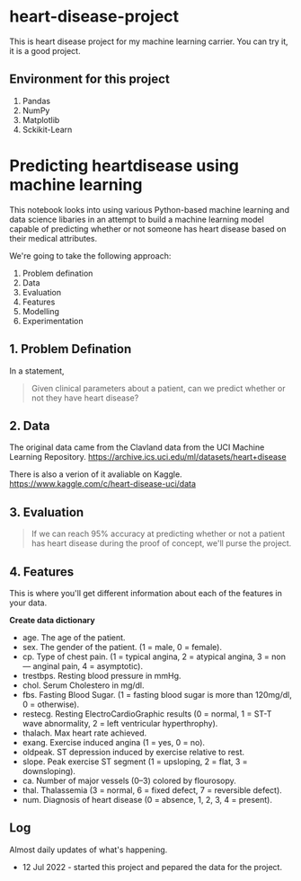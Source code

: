 # heart-disease-project

This is heart disease project for my machine learning carrier. You can try it, it is a good project.

## Environment for this project
1. Pandas
2. NumPy
3. Matplotlib
4. Sckikit-Learn

# Predicting heartdisease using machine learning

This notebook looks into using various Python-based machine learning and data science libaries in an attempt to build a machine learning model capable of predicting whether or not someone has heart disease based on their medical attributes.

We're going to take the following approach:
1. Problem defination
2. Data
3. Evaluation
4. Features
5. Modelling
6. Experimentation

## 1. Problem Defination

In a statement,
> Given clinical parameters about a patient, can we predict whether or not they have heart disease?

## 2. Data

The original data came from the Clavland data from the UCI Machine Learning Repository. https://archive.ics.uci.edu/ml/datasets/heart+disease

There is also a verion of it avaliable on Kaggle. https://www.kaggle.com/c/heart-disease-uci/data

## 3. Evaluation

> If we can reach 95% accuracy at predicting whether or not a patient has heart disease during the proof of concept, we'll purse the project.

## 4. Features

This is where you'll get different information about each of the features in your data.

**Create data dictionary**

* age. The age of the patient.
* sex. The gender of the patient. (1 = male, 0 = female).
* cp. Type of chest pain. (1 = typical angina, 2 = atypical angina, 3 = non — anginal pain, 4 = asymptotic).
* trestbps. Resting blood pressure in mmHg.
* chol. Serum Cholestero in mg/dl.
* fbs. Fasting Blood Sugar. (1 = fasting blood sugar is more than 120mg/dl, 0 = otherwise).
* restecg. Resting ElectroCardioGraphic results (0 = normal, 1 = ST-T wave abnormality, 2 = left ventricular hyperthrophy).
* thalach. Max heart rate achieved.
* exang. Exercise induced angina (1 = yes, 0 = no).
* oldpeak. ST depression induced by exercise relative to rest.
* slope. Peak exercise ST segment (1 = upsloping, 2 = flat, 3 = downsloping).
* ca. Number of major vessels (0–3) colored by flourosopy.
* thal. Thalassemia (3 = normal, 6 = fixed defect, 7 = reversible defect).
* num. Diagnosis of heart disease (0 = absence, 1, 2, 3, 4 = present).


## Log
Almost daily updates of what's happening.

* 12 Jul 2022 - started this project and pepared the data for the project.
